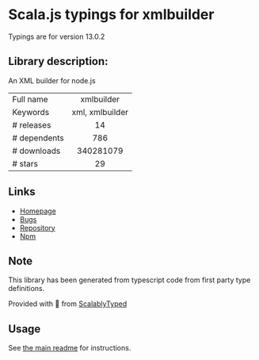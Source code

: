 
# Scala.js typings for xmlbuilder

Typings are for version 13.0.2

## Library description:
An XML builder for node.js

|                    |                 |
| ------------------ | :-------------: |
| Full name          | xmlbuilder |
| Keywords           | xml, xmlbuilder |
| # releases         | 14 |
| # dependents       | 786 |
| # downloads        | 340281079 |
| # stars            | 29 |

## Links
- [Homepage](http://github.com/oozcitak/xmlbuilder-js)
- [Bugs](http://github.com/oozcitak/xmlbuilder-js/issues)
- [Repository](https://github.com/oozcitak/xmlbuilder-js)
- [Npm](https://www.npmjs.com/package/xmlbuilder)
    


## Note
This library has been generated from typescript code from first party type definitions.

Provided with :purple_heart: from [ScalablyTyped](https://github.com/oyvindberg/ScalablyTyped)

## Usage
See [the main readme](../../readme.md) for instructions.


